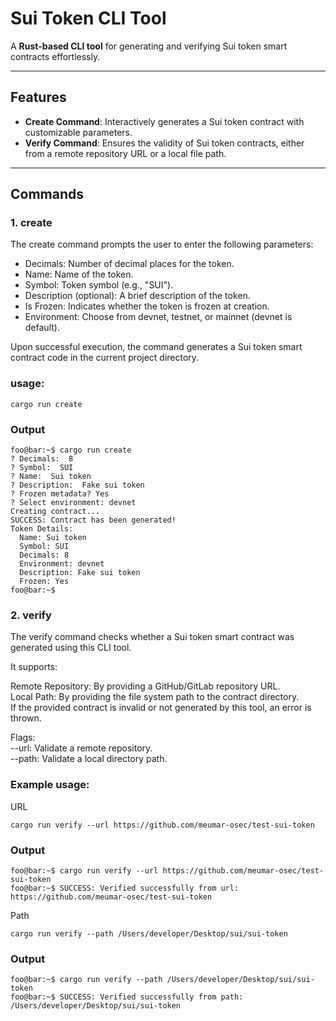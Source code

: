 # Sui Token CLI Tool

A **Rust-based CLI tool** for generating and verifying Sui token smart contracts effortlessly.

---

## Features
- **Create Command**: Interactively generates a Sui token contract with customizable parameters.
- **Verify Command**: Ensures the validity of Sui token contracts, either from a remote repository URL or a local file path.

---

## Commands
### 1. create
The create command prompts the user to enter the following parameters:

- Decimals: Number of decimal places for the token.
- Name: Name of the token.
- Symbol: Token symbol (e.g., "SUI").
- Description (optional): A brief description of the token.
- Is Frozen: Indicates whether the token is frozen at creation.
- Environment: Choose from devnet, testnet, or mainnet (devnet is default).

Upon successful execution, the command generates a Sui token smart contract code in the current project directory.

### usage:
```
cargo run create
```
### Output
```console
foo@bar:~$ cargo run create
? Decimals:  8
? Symbol:  SUI
? Name:  Sui token
? Description:  Fake sui token
? Frozen metadata? Yes
? Select environment: devnet
Creating contract...
SUCCESS: Contract has been generated!
Token Details:
  Name: Sui token
  Symbol: SUI
  Decimals: 8
  Environment: devnet
  Description: Fake sui token
  Frozen: Yes
foo@bar:~$ 
```
### 2. verify
The verify command checks whether a Sui token smart contract was generated using this CLI tool.

It supports:

Remote Repository: By providing a GitHub/GitLab repository URL.\
Local Path: By providing the file system path to the contract directory.\
If the provided contract is invalid or not generated by this tool, an error is thrown.

Flags:\
--url: Validate a remote repository.\
--path: Validate a local directory path.

### Example usage:
URL
```
cargo run verify --url https://github.com/meumar-osec/test-sui-token
```
### Output
```console
foo@bar:~$ cargo run verify --url https://github.com/meumar-osec/test-sui-token
foo@bar:~$ SUCCESS: Verified successfully from url: https://github.com/meumar-osec/test-sui-token
```
Path
```
cargo run verify --path /Users/developer/Desktop/sui/sui-token
```
### Output
```console
foo@bar:~$ cargo run verify --path /Users/developer/Desktop/sui/sui-token
foo@bar:~$ SUCCESS: Verified successfully from path: /Users/developer/Desktop/sui/sui-token
```
